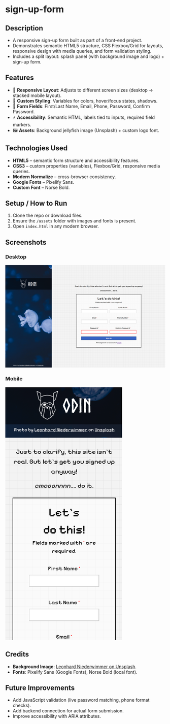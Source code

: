 # sign-up-form

## Description

* A responsive sign-up form built as part of a front-end project.
* Demonstrates semantic HTML5 structure, CSS Flexbox/Grid for layouts, responsive design with media queries, and form validation styling.
* Includes a split layout: splash panel (with background image and logo) + sign-up form.

## Features

* 📱 **Responsive Layout**: Adjusts to different screen sizes (desktop → stacked mobile layout).
* 🎨 **Custom Styling**: Variables for colors, hover/focus states, shadows.
* 📝 **Form Fields**: First/Last Name, Email, Phone, Password, Confirm Password.
* ⚡ **Accessibility**: Semantic HTML, labels tied to inputs, required field markers.
* 🖼 **Assets**: Background jellyfish image (Unsplash) + custom logo font.

## Technologies Used

* **HTML5** – semantic form structure and accessibility features.
* **CSS3** – custom properties (variables), Flexbox/Grid, responsive media queries.
* **Modern Normalize** – cross-browser consistency.
* **Google Fonts** – Pixelify Sans.
* **Custom Font** – Norse Bold.

## Setup / How to Run

1. Clone the repo or download files.
2. Ensure the `/assets` folder with images and fonts is present.
3. Open `index.html` in any modern browser.

## Screenshots

### Desktop

![Desktop layout](./assets/images/desktop.png)

### Mobile

![Mobile layout](./assets/images/phone.png)

## Credits

* **Background Image**: [Leonhard Niederwimmer on Unsplash](https://unsplash.com/photos/a-group-of-jellyfish-ze1i5ej8I5A).
* **Fonts**: Pixelify Sans (Google Fonts), Norse Bold (local font).

## Future Improvements

* Add JavaScript validation (live password matching, phone format checks).
* Add backend connection for actual form submission.
* Improve accessibility with ARIA attributes.
